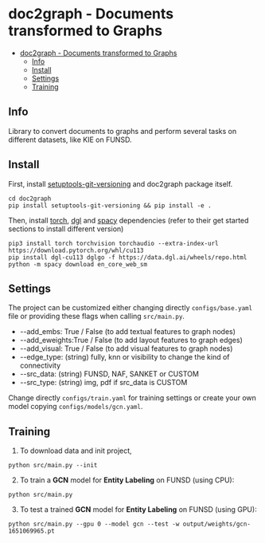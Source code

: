 # doc2graph - Documents transformed to Graphs

- [doc2graph - Documents transformed to Graphs](#doc2graph---documents-transformed-to-graphs)
  - [Info](#info)
  - [Install](#install)
  - [Settings](#settings)
  - [Training](#training)

## Info
Library to convert documents to graphs and perform several tasks on different datasets, like KIE on FUNSD.

## Install
First, install [setuptools-git-versioning](https://pypi.org/project/setuptools-git-versioning/) and doc2graph package itself.
```
cd doc2graph
pip install setuptools-git-versioning && pip install -e .
```
Then, install [torch](https://pytorch.org/get-started/locally/), [dgl](https://www.dgl.ai/pages/start.html) and [spacy](https://spacy.io/usage/models#quickstart) dependencies (refer to their get started sections to install different version)
```
pip3 install torch torchvision torchaudio --extra-index-url https://download.pytorch.org/whl/cu113
pip install dgl-cu113 dglgo -f https://data.dgl.ai/wheels/repo.html
python -m spacy download en_core_web_sm
```

## Settings
The project can be customized either changing directly `configs/base.yaml` file or providing these flags when calling `src/main.py`.
 - --add_embs: True / False (to add textual features to graph nodes)
 - --add_eweights:True / False (to add layout features to graph edges)
 - --add_visual: True / False (to add visual features to graph nodes)
 - --edge_type: (string) fully, knn or visibility to change the kind of connectivity
 - --src_data: (string) FUNSD, NAF, SANKET or CUSTOM
 - --src_type: (string) img, pdf if src_data is CUSTOM

Change directly `configs/train.yaml` for training settings or create your own model copying `configs/models/gcn.yaml`.

## Training
1. To download data and init project,
```
python src/main.py --init
```
2. To train a **GCN** model for **Entity Labeling** on FUNSD (using CPU):
```
python src/main.py
```
3. To test a trained **GCN** model for **Entity Labeling** on FUNSD (using GPU):
```
python src/main.py --gpu 0 --model gcn --test -w output/weights/gcn-1651069965.pt
```
